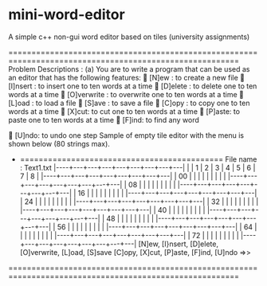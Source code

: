 # mini-word-editor
A simple c++ non-gui word editor based on tiles (university assignments)

========================================================================================================
Problem Descriptions : 
(a) You are to write a program that can be used as an editor that has the following features:
 [N]ew : to create a new file
 [I]nsert : to insert one to ten words at a time
 [D]elete : to delete one to ten words at a time
 [O]verwrite : to overwrite one to ten words at a time
 [L]oad : to load a file
 [S]ave : to save a file
 [C]opy : to copy one to ten words at a time
 [X]cut: to cut one to ten words at a time
 [P]aste: to paste one to ten words at a time
 [F]ind: to find any word

 [U]ndo: to undo one step
Sample of empty tile editor with the menu is shown below (80 strings max).
* ============================================
File name : Text1.txt
|----+---+---+---+---+---+---+---+---|
| | 1 | 2 | 3 | 4 | 5 | 6 | 7 | 8 |
|----+---+---+---+---+---+---+---+---|
| 00 | | | | | | | | |
|----+---+---+---+---+---+---+---+---|
| 08 | | | | | | | | |
|----+---+---+---+---+---+---+---+---|
| 16 | | | | | | | | |
|----+---+---+---+---+---+---+---+---|
| 24 | | | | | | | | |
|----+---+---+---+---+---+---+---+---|
| 32 | | | | | | | | |
|----+---+---+---+---+---+---+---+---|
| 40 | | | | | | | | |
|----+---+---+---+---+---+---+---+---|
| 48 | | | | | | | | |
|----+---+---+---+---+---+---+---+---|
| 56 | | | | | | | | |
|----+---+---+---+---+---+---+---+---|
| 64 | | | | | | | | |
|----+---+---+---+---+---+---+---+---|
| 72 | | | | | | | | |
|----+---+---+---+---+---+---+---+---|
[N]ew, [I}nsert, [D]elete, [O]verwrite, [L]oad, [S]save
[C]opy, [X]cut, [P]aste, [F]ind, [U]ndo
=>>

========================================================================================================
